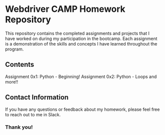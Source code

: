 # Webdriver CAMP Homework Repository

This repository contains the completed assignments and projects that I have worked on during my participation in the bootcamp. Each assignment is a demonstration of the skills and concepts I have learned throughout the program.

## Contents

Assignment 0x1: Python - Beginning!
Assignment 0x2: Python - Loops and more!!

## Contact Information

If you have any questions or feedback  about my homework, please feel free to reach out to me in Slack.

### Thank you! ###
